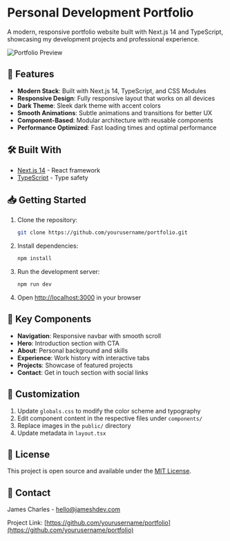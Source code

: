# Personal Development Portfolio

A modern, responsive portfolio website built with Next.js 14 and TypeScript, showcasing my development projects and professional experience.

![Portfolio Preview](public/portfolio-preview.png)

## 🚀 Features

- **Modern Stack**: Built with Next.js 14, TypeScript, and CSS Modules
- **Responsive Design**: Fully responsive layout that works on all devices
- **Dark Theme**: Sleek dark theme with accent colors
- **Smooth Animations**: Subtle animations and transitions for better UX
- **Component-Based**: Modular architecture with reusable components
- **Performance Optimized**: Fast loading times and optimal performance

## 🛠️ Built With

- [Next.js 14](https://nextjs.org/) - React framework
- [TypeScript](https://www.typescriptlang.org/) - Type safety

## 📥 Getting Started

1. Clone the repository:

   ```bash
   git clone https://github.com/yourusername/portfolio.git
   ```

2. Install dependencies:

   ```bash
   npm install
   ```

3. Run the development server:

   ```bash
   npm run dev
   ```

4. Open [http://localhost:3000](http://localhost:3000) in your browser

## 📱 Key Components

- **Navigation**: Responsive navbar with smooth scroll
- **Hero**: Introduction section with CTA
- **About**: Personal background and skills
- **Experience**: Work history with interactive tabs
- **Projects**: Showcase of featured projects
- **Contact**: Get in touch section with social links

## 🎨 Customization

1. Update `globals.css` to modify the color scheme and typography
2. Edit component content in the respective files under `components/`
3. Replace images in the `public/` directory
4. Update metadata in `layout.tsx`

## 📄 License

This project is open source and available under the [MIT License](LICENSE).

## 🤝 Contact

James Charles - [hello@jameshdev.com](mailto:hello@jameshdev.com)

Project Link: [https://github.com/yourusername/portfolio](https://github.com/yourusername/portfolio)
